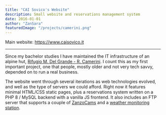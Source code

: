 ```yaml
---
title: "CAI Sovico's Website"
description: Small website and reservations management system
date: 2016-01-01
author: "ZanSara"
featuredImage: "/projects/camerini.png"
---
```


Main website: https://www.caisovico.it

---

Since my bachelor studies I have maintained the IT infrastructure of an alpine hut, [Rifugio M. Del Grande - R. Camerini](https://maps.app.goo.gl/PwdVC82VHwdPZJDE6). I count this as my first important project, one that people, mostly older and not very tech savvy, depended on to run a real business.

The website went through several iterations as web technologies evolved, and well as the type of servers we could afford. Right now it features minimal HTML/CSS static pages, plus a reservations system written on a PHP 8 / MySQL backend with a vanilla JS frontend. It also includes an FTP server that supports a couple of [ZanzoCams](/projects/zanzocam/) and a [weather monitoring station](http://www.meteoproject.it/ftp/stazioni/caisovico/).